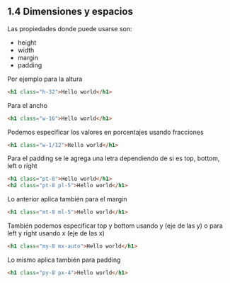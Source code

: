## 1.4 Dimensiones y espacios

Las propiedades donde puede usarse son:

-   height
-   width
-   margin
-   padding

Por ejemplo para la altura

``` html
<h1 class="h-32">Hello world</h1>
```

Para el ancho

``` html
<h1 class="w-16">Hello world</h1>
```

Podemos especificar los valores en porcentajes usando fracciones

``` html
<h1 class="w-1/12">Hello world</h1>
```

Para el padding se le agrega una letra dependiendo de si es top, bottom,
left o right

``` html
<h1 class="pt-8">Hello world</h1>
<h2 class="pt-8 pl-5">Hello world</h1>
```

Lo anterior aplica también para el margin

``` html
<h1 class="mt-8 ml-5">Hello world</h1>
```

También podemos especificar top y bottom usando y (eje de las y) o para
left y right usando x (eje de las x)

``` html
<h1 class="my-8 mx-auto">Hello world</h1>
```

Lo mismo aplica también para padding

``` html
<h1 class="py-8 px-4">Hello world</h1>
```

